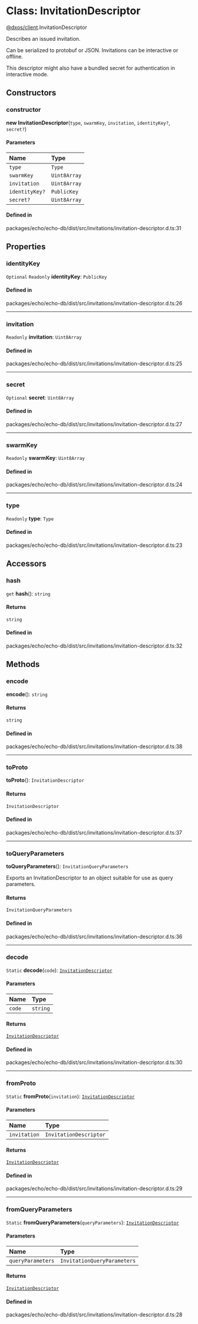 # Class: InvitationDescriptor

[@dxos/client](../modules/dxos_client.md).InvitationDescriptor

Describes an issued invitation.

Can be serialized to protobuf or JSON.
Invitations can be interactive or offline.

This descriptor might also have a bundled secret for authentication in interactive mode.

## Constructors

### constructor

**new InvitationDescriptor**(`type`, `swarmKey`, `invitation`, `identityKey?`, `secret?`)

#### Parameters

| Name | Type |
| :------ | :------ |
| `type` | `Type` |
| `swarmKey` | `Uint8Array` |
| `invitation` | `Uint8Array` |
| `identityKey?` | `PublicKey` |
| `secret?` | `Uint8Array` |

#### Defined in

packages/echo/echo-db/dist/src/invitations/invitation-descriptor.d.ts:31

## Properties

### identityKey

 `Optional` `Readonly` **identityKey**: `PublicKey`

#### Defined in

packages/echo/echo-db/dist/src/invitations/invitation-descriptor.d.ts:26

___

### invitation

 `Readonly` **invitation**: `Uint8Array`

#### Defined in

packages/echo/echo-db/dist/src/invitations/invitation-descriptor.d.ts:25

___

### secret

 `Optional` **secret**: `Uint8Array`

#### Defined in

packages/echo/echo-db/dist/src/invitations/invitation-descriptor.d.ts:27

___

### swarmKey

 `Readonly` **swarmKey**: `Uint8Array`

#### Defined in

packages/echo/echo-db/dist/src/invitations/invitation-descriptor.d.ts:24

___

### type

 `Readonly` **type**: `Type`

#### Defined in

packages/echo/echo-db/dist/src/invitations/invitation-descriptor.d.ts:23

## Accessors

### hash

`get` **hash**(): `string`

#### Returns

`string`

#### Defined in

packages/echo/echo-db/dist/src/invitations/invitation-descriptor.d.ts:32

## Methods

### encode

**encode**(): `string`

#### Returns

`string`

#### Defined in

packages/echo/echo-db/dist/src/invitations/invitation-descriptor.d.ts:38

___

### toProto

**toProto**(): `InvitationDescriptor`

#### Returns

`InvitationDescriptor`

#### Defined in

packages/echo/echo-db/dist/src/invitations/invitation-descriptor.d.ts:37

___

### toQueryParameters

**toQueryParameters**(): `InvitationQueryParameters`

Exports an InvitationDescriptor to an object suitable for use as query parameters.

#### Returns

`InvitationQueryParameters`

#### Defined in

packages/echo/echo-db/dist/src/invitations/invitation-descriptor.d.ts:36

___

### decode

`Static` **decode**(`code`): [`InvitationDescriptor`](dxos_client.InvitationDescriptor.md)

#### Parameters

| Name | Type |
| :------ | :------ |
| `code` | `string` |

#### Returns

[`InvitationDescriptor`](dxos_client.InvitationDescriptor.md)

#### Defined in

packages/echo/echo-db/dist/src/invitations/invitation-descriptor.d.ts:30

___

### fromProto

`Static` **fromProto**(`invitation`): [`InvitationDescriptor`](dxos_client.InvitationDescriptor.md)

#### Parameters

| Name | Type |
| :------ | :------ |
| `invitation` | `InvitationDescriptor` |

#### Returns

[`InvitationDescriptor`](dxos_client.InvitationDescriptor.md)

#### Defined in

packages/echo/echo-db/dist/src/invitations/invitation-descriptor.d.ts:29

___

### fromQueryParameters

`Static` **fromQueryParameters**(`queryParameters`): [`InvitationDescriptor`](dxos_client.InvitationDescriptor.md)

#### Parameters

| Name | Type |
| :------ | :------ |
| `queryParameters` | `InvitationQueryParameters` |

#### Returns

[`InvitationDescriptor`](dxos_client.InvitationDescriptor.md)

#### Defined in

packages/echo/echo-db/dist/src/invitations/invitation-descriptor.d.ts:28
